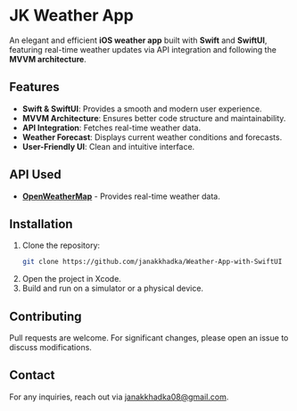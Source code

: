 # JK Weather App

An elegant and efficient **iOS weather app** built with **Swift** and **SwiftUI**, featuring real-time weather updates via API integration and following the **MVVM architecture**.

## Features
- **Swift & SwiftUI**: Provides a smooth and modern user experience.
- **MVVM Architecture**: Ensures better code structure and maintainability.
- **API Integration**: Fetches real-time weather data.
- **Weather Forecast**: Displays current weather conditions and forecasts.
- **User-Friendly UI**: Clean and intuitive interface.

## API Used
- **[OpenWeatherMap](https://openweathermap.org/)** - Provides real-time weather data.

## Installation
1. Clone the repository:
   ```sh
   git clone https://github.com/janakkhadka/Weather-App-with-SwiftUI
   ```
2. Open the project in Xcode.
3. Build and run on a simulator or a physical device.

## Contributing
Pull requests are welcome. For significant changes, please open an issue to discuss modifications.


## Contact
For any inquiries, reach out via janakkhadka08@gmail.com.

